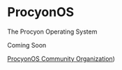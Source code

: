 # ProcyonOS
The Procyon Operating System

Coming Soon

[ProcyonOS Community Organization](https://github.com/ProcyonOS))
